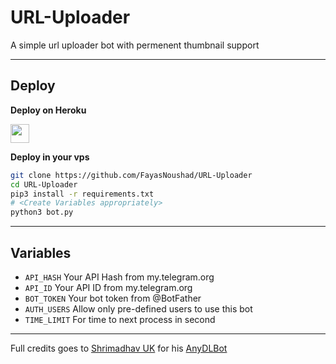 # URL-Uploader

A simple url uploader bot with permenent thumbnail support

---

## Deploy 

<b>Deploy on Heroku</b>
<p align="left">
  <a href="https://heroku.com/deploy?template=https://github.com/FayasNoushad/URL-Uploader">
     <img height="30px" src="https://img.shields.io/badge/Deploy%20To%20Heroku-blueviolet?style=for-the-badge&logo=heroku">
  </a>
</p>

<b>Deploy in your vps</b>
```sh
git clone https://github.com/FayasNoushad/URL-Uploader
cd URL-Uploader
pip3 install -r requirements.txt
# <Create Variables appropriately>
python3 bot.py
```

---

## Variables

* `API_HASH` Your API Hash from my.telegram.org
* `API_ID` Your API ID from my.telegram.org
* `BOT_TOKEN` Your bot token from @BotFather
* `AUTH_USERS` Allow only pre-defined users to use this bot
* `TIME_LIMIT` For time to next process in second

---

Full credits goes to [Shrimadhav UK](https://github.com/SpEcHiDe) for his [AnyDLBot](https://github.com/SpEcHiDe/AnyDLBot)
